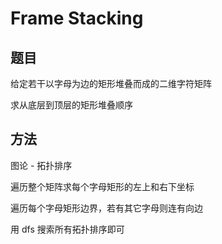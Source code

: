 # Frame Stacking

## 题目

给定若干以字母为边的矩形堆叠而成的二维字符矩阵

求从底层到顶层的矩形堆叠顺序


## 方法

图论 - 拓扑排序

遍历整个矩阵求每个字母矩形的左上和右下坐标

遍历每个字母矩形边界，若有其它字母则连有向边

用 dfs 搜索所有拓扑排序即可
